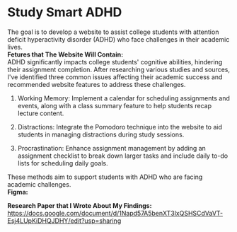 # Study Smart ADHD
The goal is to develop a website to assist college students with attention deficit hyperactivity disorder (ADHD) who face challenges in their academic lives.\
**Fetures that The Website Will Contain:**\
ADHD significantly impacts college students' cognitive abilities, hindering their assignment completion. After researching various studies and sources, I've identified three common issues affecting their academic success and recommended website features to address these challenges. 
1. Working Memory: Implement a calendar for scheduling assignments and events, along with a class summary feature to help students recap lecture content.

2. Distractions: Integrate the Pomodoro technique into the website to aid students in managing distractions during study sessions.

3. Procrastination: Enhance assignment management by adding an assignment checklist to break down larger tasks and include daily to-do lists for scheduling daily goals.

These methods aim to support students with ADHD who are facing academic challenges.\
**Figma:**

**Research Paper that I Wrote About My Findings:**\
https://docs.google.com/document/d/1Napd57A5benXT3lxQSHSCdVaVT-Esj4LUpKiDHQJDHY/edit?usp=sharing
